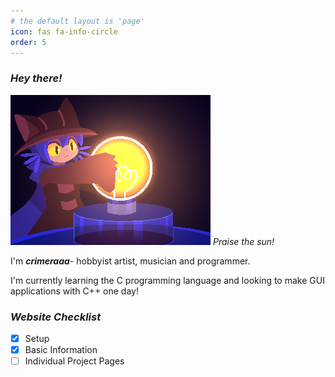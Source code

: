 ```yaml
---
# the default layout is 'page'
icon: fas fa-info-circle
order: 5
---
```


<!-- 
> Add Markdown syntax content to file `_tabs/about.md`{: .filepath } and it will show up on this page.
{: .prompt-tip }
-->

### *Hey there!*

![img-description](../assets/images/cg_lightbulb1.png)
_Praise the sun!_
 
I'm ***crimeraaa***- hobbyist artist, musician and programmer. 

I'm currently learning the C programming language and looking to make GUI applications with C++ one day!

### *Website Checklist*

- [x] Setup
- [x] Basic Information
- [ ] Individual Project Pages